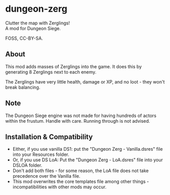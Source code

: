 # dungeon-zerg

Clutter the map with Zerglings!\
A mod for Dungeon Siege.

FOSS, CC-BY-SA.


## About

This mod adds masses of Zerglings into the game. It does this by generating 8 Zerglings next to each enemy.

The Zerglings have very little health, damage or XP, and no loot - they won't break balancing.


## Note

The Dungeon Siege engine was not made for having hundreds of actors within the frustum. Handle with care. Running through is not advised.


## Installation & Compatibility

- Either, if you use vanilla DS1: put the "Dungeon Zerg - Vanilla.dsres" file into your Resources folder.
- Or, if you use DS LoA: Put the "Dungeon Zerg - LoA.dsres" file into your DSLOA folder.
- Don't add both files - for some reason, the LoA file does not take precedence over the Vanilla file.
- This mod overwrites the core templates file among other things - incompatibilities with other mods may occur.
